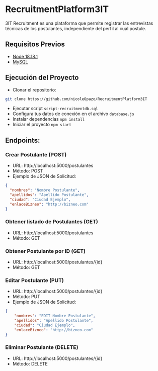 # RecruitmentPlatform3IT
3IT Recruitment es una plataforma que permite registrar las entrevistas técnicas de los postulantes, independiente del perfil al cual postule.

## Requisitos Previos

- [Node 18.18.1](https://nodejs.org/en)
- [MySQL](https://dev.mysql.com/downloads/workbench/)

## Ejecución del Proyecto

- Clonar el repositorio:
```bash
git clone https://github.com/nicoleOpazo/RecruitmentPlatform3IT
```

- Ejecutar script `script-recruitmentdb.sql`
- Configura tus datos de conexión en el archivo `database.js`
- Instalar dependencias `npm install`
- Iniciar el proyecto `npm start` 


## Endpoints:

### Crear Postulante (POST)
- URL: http://localhost:5000/postulantes
- Método: POST
- Ejemplo de JSON de Solicitud:
```json
{
  "nombres": "Nombre Postulante",
  "apellidos": "Apellido Postulante",
  "ciudad": "Ciudad Ejemplo",
  "enlaceBizneo": "http://bizneo.com"
}
```

### Obtener listado de Postulantes (GET)
- URL: http://localhost:5000/postulantes
- Método: GET

### Obtener Postulante por ID (GET)
- URL: http://localhost:5000/postulantes/{id}
- Método: GET

### Editar Postulante (PUT)
- URL: http://localhost:5000/postulantes/{id}
- Método: PUT
- Ejemplo de JSON de Solicitud:
```json
{
    "nombres": "EDIT Nombre Postulante",
    "apellidos": "Apellido Postulante",
    "ciudad": "Ciudad Ejemplo",
    "enlaceBizneo": "http://bizneo.com"
}
```

### Eliminar Postulante (DELETE)
- URL: http://localhost:5000/postulantes/{id}
- Método: DELETE
